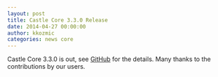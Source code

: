 ```yaml
---
layout: post
title: Castle Core 3.3.0 Release
date: 2014-04-27 00:00:00
author: kkozmic
categories: news core
---
```

Castle Core 3.3.0 is out, see [GitHub][github-release] for the details. Many thanks to the contributions by our users.

[github-release]: https://github.com/castleproject/Core/releases/tag/v3.3.0